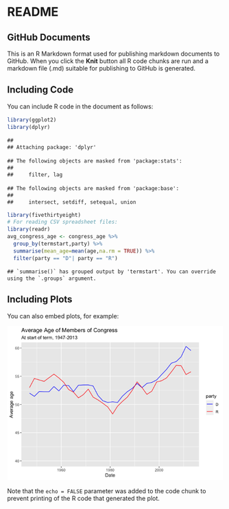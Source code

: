 README
================

## GitHub Documents

This is an R Markdown format used for publishing markdown documents to
GitHub. When you click the **Knit** button all R code chunks are run and
a markdown file (.md) suitable for publishing to GitHub is generated.

## Including Code

You can include R code in the document as follows:

``` r
library(ggplot2)
library(dplyr)
```

    ## 
    ## Attaching package: 'dplyr'

    ## The following objects are masked from 'package:stats':
    ## 
    ##     filter, lag

    ## The following objects are masked from 'package:base':
    ## 
    ##     intersect, setdiff, setequal, union

``` r
library(fivethirtyeight)
# For reading CSV spreadsheet files:
library(readr)
avg_congress_age <- congress_age %>% 
  group_by(termstart,party) %>% 
  summarise(mean_age=mean(age,na.rm = TRUE)) %>% 
  filter(party == "D"| party == "R")
```

    ## `summarise()` has grouped output by 'termstart'. You can override using the `.groups` argument.

## Including Plots

You can also embed plots, for example:

![](README_files/figure-gfm/pressure-1.png)<!-- -->

Note that the `echo = FALSE` parameter was added to the code chunk to
prevent printing of the R code that generated the plot.
